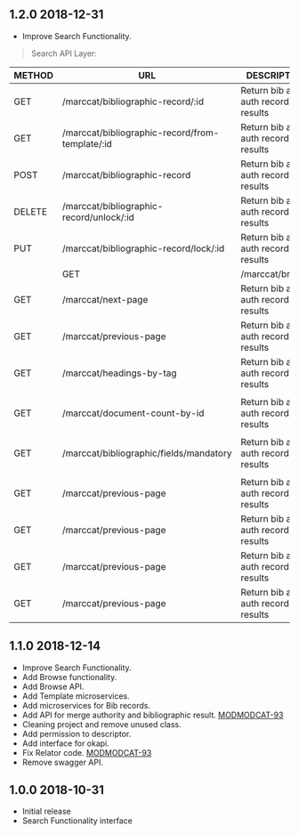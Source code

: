 ## 1.2.0 2018-12-31
 * Improve Search Functionality.


  >Search API Layer:
 
  | METHOD |  URL                                               | DESCRIPTION                                                     |
  |--------|----------------------------------------------------|-----------------------------------------------------------------|
  | GET    | /marccat/bibliographic-record/:id                  | Return bib and auth records results                             |
  | GET    | /marccat/bibliographic-record/from-template/:id    | Return bib and auth records results                             |
  | POST   | /marccat/bibliographic-record                      | Return bib and auth records results                             |
  | DELETE | /marccat/bibliographic-record/unlock/:id           | Return bib and auth records results                             |
  | PUT    | /marccat/bibliographic-record/lock/:id             | Return bib and auth records results                             |
                                                                                                                                                                                                                                                                                                                                                                                                                                                                                                                                                                                                                                                                                                                                                                                                                                                                                                                                                                                                                                                                                                                                                                                                                                                                                                                                                                                                                                                                                                                                                                                                                                                                                                                                                                                                                                                                                                                                                                                                                                                                                                                                                                                                                                                                                                                                                                                                                                                         | GET    | /marccat/browse                                    | Return bib and auth records results                             |
  | GET    | /marccat/next-page                                 | Return bib and auth records results                             |
  | GET    | /marccat/previous-page                             | Return bib and auth records results                             |
  | GET    | /marccat/headings-by-tag                           | Return bib and auth records results                             |
  |        |                                                    |                                                                 |
  | GET    | /marccat/document-count-by-id                      | Return bib and auth records results                             |
  |        |                                                    |                                                                 |
  | GET    | /marccat/bibliographic/fields/mandatory            | Return bib and auth records results                             |
  |        |                                                    |                                                                 |
  | GET    | /marccat/previous-page                             | Return bib and auth records results                             |
  | GET    | /marccat/previous-page                             | Return bib and auth records results                             |
  | GET    | /marccat/previous-page                             | Return bib and auth records results                             |
  | GET    | /marccat/previous-page                             | Return bib and auth records results                             |



## 1.1.0 2018-12-14
 * Improve Search Functionality.
 * Add Browse functionality.
 * Add Browse API.
 * Add Template microservices.
 * Add microservices for Bib records.
 * Add API for merge authority and bibliographic result. [MODMODCAT-93](https://issues.folio.org/browse/MODCAT-93)
 * Cleaning project and remove unused class.
 * Add permission to descriptor.
 * Add interface for okapi.
 * Fix Relator code. [MODMODCAT-93](https://issues.folio.org/browse/MODCAT-92)
 * Remove swagger API.
 
## 1.0.0 2018-10-31
 * Initial release
 * Search Functionality interface

